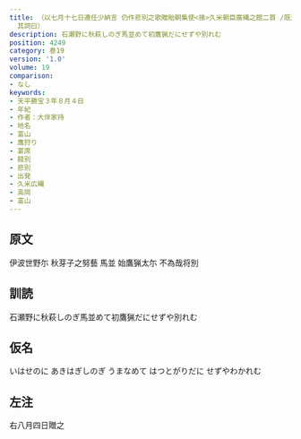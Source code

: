 ```yaml
---
title: （以七月十七日遷任少納言 仍作悲別之歌贈貽朝集使<掾>久米朝臣廣縄之館二首 /既満六載之期忽値遷替之運 於是別舊之悽心中欝結 拭渧之袖何以能旱 因作悲歌二首式遺莫忘之志
  其詞曰）
description: 石瀬野に秋萩しのぎ馬並めて初鷹猟だにせずや別れむ
position: 4249
category: 巻19
version: '1.0'
volume: 19
comparison:
- なし
keywords:
- 天平勝宝３年８月４日
- 年紀
- 作者：大伴家持
- 地名
- 富山
- 鷹狩り
- 宴席
- 餞別
- 悲別
- 出発
- 久米広縄
- 高岡
- 富山
---
```


## 原文

伊波世野尓 秋芽子之努藝 馬並 始鷹猟太尓 不為哉将別

## 訓読

石瀬野に秋萩しのぎ馬並めて初鷹猟だにせずや別れむ

## 仮名

いはせのに あきはぎしのぎ うまなめて はつとがりだに せずやわかれむ

## 左注

右八月四日贈之
